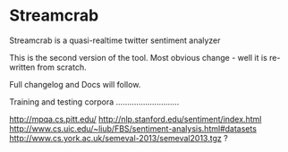 Streamcrab
==========

Streamcrab is a quasi-realtime twitter sentiment analyzer

This is the second version of the tool.
Most obvious change - well it is re-written from scratch.

Full changelog and Docs will follow.


Training and testing corpora
............................

http://mpqa.cs.pitt.edu/
http://nlp.stanford.edu/sentiment/index.html
http://www.cs.uic.edu/~liub/FBS/sentiment-analysis.html#datasets
http://www.cs.york.ac.uk/semeval-2013/semeval2013.tgz ?

